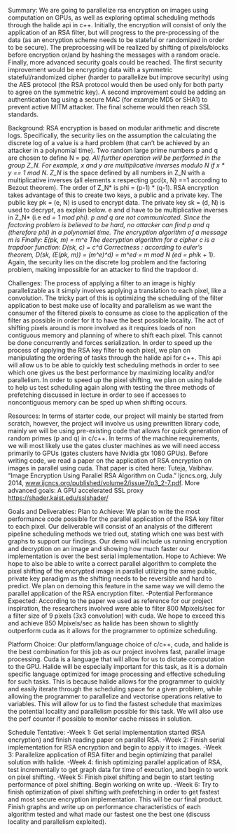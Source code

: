 Summary: We are going to parallelize rsa encryption on images using computation on GPUs, as well as exploring optimal scheduling methods through the halide api in c++. Initially, the encryption will consist of only the application of an RSA filter, but will progress to the pre-processing of the data (as an encryption scheme needs to be stateful or randomized in order to be secure). The preprocessing will be realized by shifting of pixels/blocks before encryption or/and by hashing the messages with a random oracle. Finally, more advanced security goals could be reached. The first security improvement would be encrypting data with a symmetric stateful/randomized cipher (harder to parallelize but improve security) using the AES protocol (the RSA protocol would then be used only for both party to agree on the symmetric key). A second improvement could be adding an authentication tag using a secure MAC (for example MD5 or SHA1) to prevent active MITM attacker. The final scheme would then reach SSL standards.

Background: RSA encryption is based on modular arithmetic and discrete logs. Specifically, the security lies on the assumption the calculating the discrete log of a value is a hard problem (that can’t be achieved by an attacker in a polynomial time). Two random large prime numbers p and q are chosen to define N = p*q. All further operation will be performed in the group Z_N. For example, x and y are multiplicative inverses modulo N if x * y == 1 mod N.
Z_N* is the space defined by all numbers in Z_N with a multiplicative inverses (all elements x respecting gcd(x, N) ==1 according to Bezout theorem). The order of Z_N* is phi = (p-1) * (q-1). RSA encryption takes advantage of this to create two keys, a public and a private key. The public key pk = (e, N) is used to encrypt data. The private key sk = (d, N)  is used to decrypt, as explain below. e and d have  to be multiplicative inverses in Z_N* (i.e e*d = 1 mod phi). p and q are not communicated. Since the factoring problem is believed to be hard, no attacker can find p and q (therefore phi) in a polynomial time. 
The encryption algorithm of a message m is Finally: E(pk, m) = m^e
The decryption algorithm for a cipher c is a trapdoor function: D(sk, c) = c^d 
Correctness : according to euler’s theorem, D(sk, (E(pk, m)) = (m^e)^d) = m^ed = m mod N (ed = phi*k + 1). Again, the security lies on the discrete log problem and the factoring problem, making impossible for an attacker to find the trapdoor d.

Challenges: The process of applying a filter to an image is highly parallelizable as it simply involves applying a translation to each pixel, like a convolution. The tricky part of this is optimizing the scheduling of the filter application to best make use of locality and parallelism as we want the consumer of the filtered pixels to consume as close to the application of the filter as possible in order for it to have the best possible locality. The act of shifting pixels around is more involved as it requires loads of non contiguous memory and planning of where to shift each pixel. This cannot be done concurrently and forces serialization. In order to speed up the process of applying the RSA key filter to each pixel, we plan on manipulating the ordering of tasks through the halide api for c++. This api will allow us to be able to quickly test scheduling methods in order to see which one gives us the best performance by maximizing locality and/or parallelism. In order to speed up the pixel shifting, we plan on using halide to help us test scheduling again along with testing the three methods of prefetching discussed in lecture in order to see if accesses to noncontiguous memory can be sped up when shifting occurs.

Resources: In terms of starter code, our project will mainly be started from scratch, however, the project will involve us using prewritten library code, mainly we will be using pre-existing code that allows for quick generation of random primes (p and q) in c/c++. In terms of the machine requirements, we will most likely use the gates cluster machines as we will need access primarily to GPUs (gates clusters have Nvidia gtx 1080 GPUs). Before writing code, we read a paper on the application of RSA encryption on images in parallel using cuda. That paper is cited here:
Tuteja, Vaibhav. “Image Encryption Using Parallel RSA Algorithm on Cuda.” Ijcncs.org, July 2014, www.ijcncs.org/published/volume2/issue7/p3_2-7.pdf.
More advanced goals: A GPU accelerated SSL proxy
https://shader.kaist.edu/sslshader/

Goals and Deliverables: 
	Plan to Achieve: We plan to write the most performance code possible for the parallel application of the RSA key filter to each pixel. Our deliverable will consist of an analysis of the different pipeline scheduling methods we tried out, stating which one was best with graphs to support our findings. Our demo will include us running encryption and decryption on an image and showing how much faster our implementation is over the best serial implementation.
	Hope to Achieve: We hope to also be able to write a correct parallel algorithm to complete the pixel shifting of the encrypted image in parallel utilizing the same public, private key paradigm as the shifting needs to be reversible and hard to predict. We plan on demoing this feature in the same way we will demo the parallel application of the RSA encryption filter.
	-Potential Performance Expected: According to the paper we used as reference for our project inspiration, the researchers involved were able to filter 800 Mpixels/sec for a filter size of 9 pixels (3x3 convolution) with cuda. We hope to exceed this and achieve 850 Mpixels/sec as halide has been shown to slightly outperform cuda as it allows for the programmer to optimize scheduling.

Platform Choice: Our platform/language choice of c/c++, cuda, and halide is the best combination for this job as our project involves fast, parallel image processing. Cuda is a language that will allow for us to dictate computation to the GPU. Halide will be especially important for this task, as it is a domain specific language optimized for image processing and effective scheduling for such tasks. This is because halide allows for the programmer to quickly and easily iterate through the scheduling space for a given problem, while allowing the programmer to parallelize and vectorise operations relative to variables. This will allow for us to find the fastest schedule that maximizes the potential locality and parallelism possible for this task. We will also use the perf counter if possible to monitor cache misses in solution.

Schedule Tentative: 
-Week 1: Get serial implementation started (RSA encryption) and finish reading paper on parallel RSA.
	-Week 2: Finish serial implementation for RSA encryption and begin to apply it to images.
	-Week 3: Parallelize application of RSA filter and begin optimizing that parallel solution with halide.
	-Week 4: finish optimizing parallel application of RSA, test incrementally to get graph data for time of execution, and begin to work on pixel shifting.
	-Week 5: Finish pixel shifting and begin to start testing performance of pixel shifting. Begin working on write up.
	-Week 6: Try to finish optimization of pixel shifting with prefetching in order to get fastest and most secure encryption implementation. This will be our final product. Finish graphs and write up on performance characteristics of each algorithm tested and what made our fastest one the best one (discuss locality and parallelism exploited).
